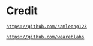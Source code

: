 # Credit
[`https://github.com/samleong123`](https://github.com/samleong123/)

[`https://github.com/weareblahs`](https://github.com/weareblahs/)
